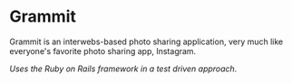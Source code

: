 # Grammit

Grammit is an interwebs-based photo sharing application, very much like everyone's
favorite photo sharing app, Instagram.

*Uses the Ruby on Rails framework in a test driven approach.*
